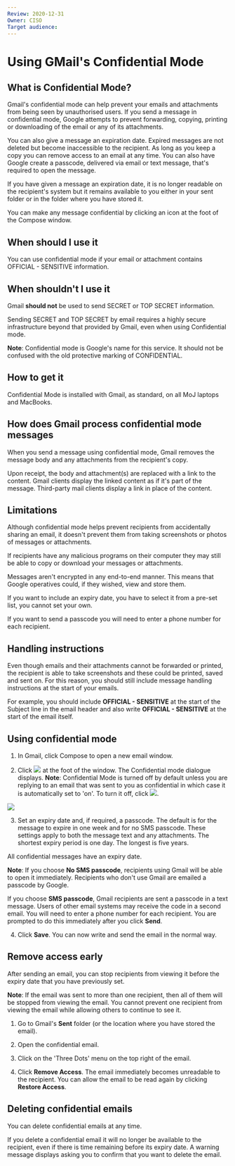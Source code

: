```yaml
---
Review: 2020-12-31
Owner: CISO
Target audience:
---
```


# Using GMail's Confidential Mode

## What is Confidential Mode?

Gmail's confidential mode can help prevent your emails and attachments from being seen by unauthorised users.
If you send a message in confidential mode, Google attempts to prevent forwarding, copying, printing or downloading of the email or any of its attachments.

You can also give a message an expiration date. Expired messages are not deleted but become inaccessible to the recipient. As long as you keep a copy you can remove access to an email at any time. You can also have Google create a passcode, delivered via email or text message, that's required to open the message.

If you have given a message an expiration date, it is no longer readable on the recipient's system but it remains available to you either in your sent folder or in the folder where you have stored it.

You can make any message confidential by clicking an icon at the foot of the Compose window.

## When should I use it

You can use confidential mode if your email or attachment contains OFFICIAL - SENSITIVE information.

## When shouldn't I use it

Gmail **should not** be used to send SECRET or TOP SECRET information.

Sending SECRET and TOP SECRET by email requires a highly secure infrastructure beyond that provided by Gmail, even when using Confidential mode.

**Note**: Confidential mode is Google's name for this service. It should not be confused with the old protective marking of CONFIDENTIAL.

## How to get it
Confidential Mode is installed with Gmail, as standard, on all MoJ laptops and MacBooks.

## How does Gmail process confidential mode messages

When you send a message using confidential mode, Gmail removes the message body and any attachments from the recipient's copy.

Upon receipt, the body and attachment(s) are replaced with a link to the content. Gmail clients display the linked content as if it's part of the message. Third-party mail clients display a link in place of the content.

## Limitations

Although confidential mode helps prevent recipients from accidentally sharing an email, it doesn't prevent them from taking screenshots or photos of messages or attachments.

If recipients have any malicious programs on their computer they may still be able to copy or download your messages or attachments.

Messages aren't encrypted in any end-to-end manner. This means that Google operatives could, if they wished, view and store them.

If you want to include an expiry date, you have to select it from a pre-set list, you cannot set your own.

If you want to send a passcode you will need to enter a phone number for each recipient.

## Handling instructions

Even though emails and their attachments cannot be forwarded or printed, the recipient is able to take screenshots and these could be printed, saved and sent on. For this reason, you should still include message handling instructions at the start of your emails.

For example, you should include **OFFICIAL - SENSITIVE** at the start of the Subject line in the email header and also write **OFFICIAL - SENSITIVE** at the start of the email itself.

## Using confidential mode

1. In Gmail, click Compose to open a new email window.

2. Click ![](https://ministryofjustice.github.io/security-guidance/images/Confid_Clock) at the foot of the window. The Confidential mode dialogue displays. **Note**: Confidential Mode is turned off by default unless you are replying to an email that was sent
to you as confidential in which case it is automatically set to 'on'. To turn it off, click ![](https://ministryofjustice.github.io/security-guidance/images/Confid_Clock).

 ![](https://ministryofjustice.github.io/security-guidance/images/Confid_Dialog.png)

3. Set an expiry date and, if required, a passcode. The default is for the message to expire in one week and for no SMS passcode. These settings apply to both the message text and any attachments. The shortest expiry period is one day. The longest is five years.

 All confidential messages have an expiry date.

 **Note**: If you choose **No SMS passcode**, recipients using Gmail will be able to open it immediately. Recipients who don't use Gmail are emailed a passcode by Google.

 If you choose **SMS passcode**, Gmail recipients are sent a passcode in a text message. Users of other email systems may receive the code in a second email. You will need to enter a phone number for each recipient. You are prompted to do this immediately after you click **Send**.

4. Click **Save**. You can now write and send the email in the normal way.

## Remove access early

After sending an email, you can stop recipients from viewing it before the expiry date that you have previously set.

**Note**: If the email was sent to more than one recipient, then all of them will be stopped from viewing the email. You cannot prevent one recipient from viewing the email while allowing others to continue to see it.

1. Go to Gmail's **Sent** folder (or the location where you have stored the email).

2. Open the confidential email.

3. Click on the 'Three Dots' menu on the top right of the email.

4. Click **Remove Access**. The email immediately becomes unreadable to the recipient. You can allow the email to be read again by clicking **Restore Access**.

## Deleting confidential emails

You can delete confidential emails at any time.

If you delete a confidential email it will no longer be available to the recipient, even if there is time remaining before its expiry date. A warning message displays asking you to confirm that you want to delete the email.

